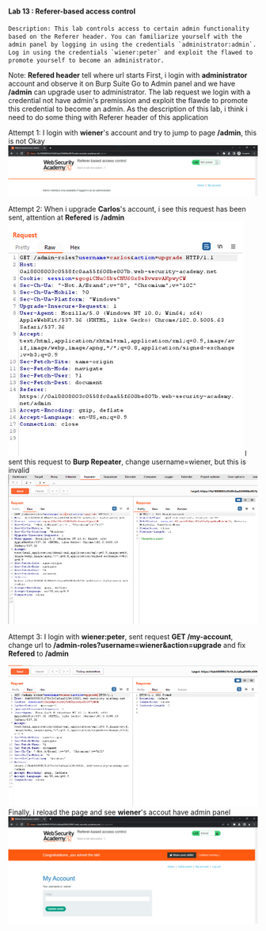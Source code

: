 #### Lab 13 : Referer-based access control

	Description: This lab controls access to certain admin functionality based on the Referer header. You can familiarize yourself with the admin panel by logging in using the credentials `administrator:admin`. Log in using the credentials `wiener:peter` and exploit the flawed to promote yourself to become an administrator.

Note: **Refered header** tell where url starts
First, i login with **administrator** account and observe it on Burp Suite
Go to Admin panel and we have **/admin** can upgrade user to administrator.
The lab request we login with a credential not have admin's premission and exploit the flawde to promote this credential to become an admin.
As the description of this lab, i think i need to do some thing with Referer header of this application

Attempt 1: 
I login with **wiener**'s account and try to jump to page **/admin**, this is not Okay
![](../../Img_note/Pasted%20image%2020221208110301.png)

Attempt 2:
When i upgrade **Carlos**'s account, i see this request has been sent,  attention at **Refered** is **/admin**
![](../../Img_note/Pasted%20image%2020221208105746.png)
I sent this request to **Burp Repeater**, change username=wiener, but this is invalid
![](../../Img_note/Pasted%20image%2020221208114139.png)

Attempt 3:
I login with **wiener:peter**, sent request **GET /my-account**, change url to **/admin-roles?username=wiener&action=upgrade** and fix **Refered** to **/admin**

![](../../Img_note/Pasted%20image%2020221208120125.png)
Finally, i reload the page and see **wiener**'s accout have admin panel
![](../../Img_note/Pasted%20image%2020221208120329.png)